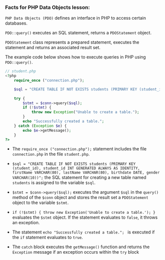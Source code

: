 ### Facts for PHP Data Objects lesson:

`PHP Data Objects (PDO)` defines an interface in PHP to access certain databases.

`PDO::query()` executes an SQL statement, returns a `PDOStatement` object.

`PDOStatement` class represents a prepared statement, executes the statement and returns an associated result set.

The example code below shows how to execute queries in PHP using `PDO::query()`.

```php
// student.php
<?php
    require_once ("connection.php");

    $sql = "CREATE TABLE IF NOT EXISTS students (PRIMARY KEY (student_id), student_id INT GENERATED ALWAYS AS IDENTITY, firstName VARCHAR(80), lastName VARCHAR(80), birthdate DATE, gender VARCHAR(10))";
    
    try {
        $stmt = $conn->query($sql);
        if (!$stmt) {
            throw new Exception("Unable to create a table.");
        }
        echo "Successfully created a table."; 
    } catch (Exception $e) {
        echo $e->getMessage();
    }
?>
```
- The `require_once ("connection.php");` statement includes the file `connection.php` in the file `student.php`.

- `$sql = "CREATE TABLE IF NOT EXISTS students (PRIMARY KEY (student_id), student_id INT GENERATED ALWAYS AS IDENTITY, firstName VARCHAR(80), lastName VARCHAR(80), birthdate DATE, gender VARCHAR(10))";` the SQL statement for creating a new table named `students` is assigned to the variable `$sql`.

- `$stmt = $conn->query($sql);` executes the argument `$sql` in the `query()` method of the `$conn` object and stores the result set a `PDOStatement` object to the variable `$stmt`.

- `if (!$stmt) { throw new Exception('Unable to create a table.'); }` evaluates the `$stmt` object. If the statement evaluates to `false`, it throws an exception.

- The statement `echo "Successfully created a table."; ` is executed if the `if` statement evaluates to `true`.

- The `catch` block executes the `getMessage()` function and returns the `Exception` message if an exception occurs within the `try` block 